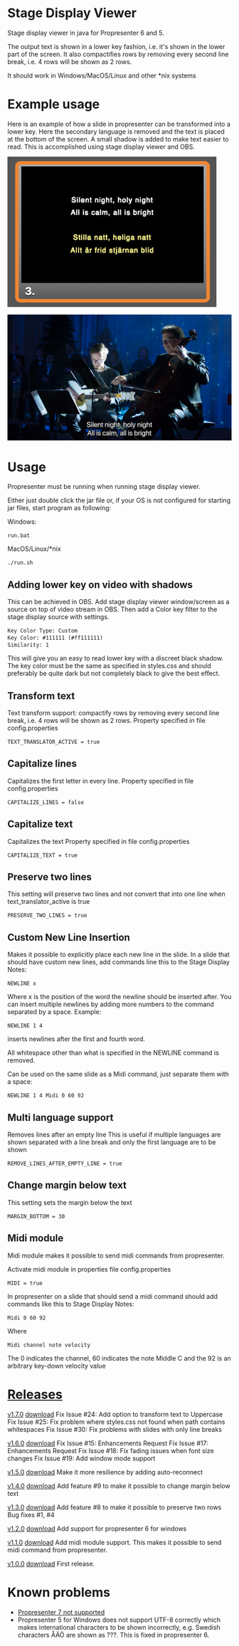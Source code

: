 Stage Display Viewer
==================

Stage display viewer in java for Propresenter 6 and 5.

The output text is shown in a lower key fashion, i.e. it's shown in the lower part of the screen. It also compactifies rows by removing every second line break, i.e. 4 rows will be shown as 2 rows.

It should work in Windows/MacOS/Linux and other *nix systems


# Example usage
Here is an example of how a slide in propresenter can be transformed into a lower key.
Here the secondary language is removed and the text is placed at the bottom of the screen.
A small shadow is added to make text easier to read. This is accomplished using stage display viewer and OBS.

![Text shown in propresenter](images/propresenter.png)

![Text as lower key](images/example.jpg)

# Usage
Propresenter must be running when running stage display viewer.

Either just double click the jar file or, if your OS is not configured for starting jar files, start program as following:

Windows:

    run.bat

MacOS/Linux/*nix

    ./run.sh

## Adding lower key on video with shadows
This can be achieved in OBS. Add stage display viewer window/screen as a source on top of video stream in OBS.
Then add a Color key filter to the stage display source with settings.

    Key Color Type: Custom
    Key Color: #111111 (#ff111111)
    Similarity: 1
    
This will give you an easy to read lower key with a discreet black shadow.
The key color must be the same as specified in styles.css and should preferably be quite dark but not completely black to give the best effect.

## Transform text
Text transform support: compactify rows by removing every second line break, i.e. 4 rows will be shown as 2 rows.
Property specified in file config.properties

    TEXT_TRANSLATOR_ACTIVE = true

## Capitalize lines
Capitalizes the first letter in every line.
Property specified in file config.properties

    CAPITALIZE_LINES = false

## Capitalize text
Capitalizes the text
Property specified in file config.properties

    CAPITALIZE_TEXT = true

## Preserve two lines
This setting will preserve two lines and not convert that into one line when text_translator_active is true

    PRESERVE_TWO_LINES = true  
   
## Custom New Line Insertion
Makes it possible to explicitly place each new line in the slide.
In a slide that should have custom new lines, add commands line this to the Stage Display Notes:

    NEWLINE x 
   
Where x is the position of the word the newline should be inserted after. You can insert multiple newlines by 
adding more numbers to the command separated by a space.
Example:

    NEWLINE 1 4

inserts newlines after the first and fourth word.

All whitespace other than what is specified in the NEWLINE command is removed.

Can be used on the same slide as a Midi command, just separate them with a space:

    NEWLINE 1 4 Midi 0 60 92

## Multi language support
Removes lines after an empty line
This is useful if multiple languages are shown separated with a line break and only the first language are to be shown

    REMOVE_LINES_AFTER_EMPTY_LINE = true
    
## Change margin below text
This setting sets the margin below the text

    MARGIN_BOTTOM = 30


## Midi module
Midi module makes it possible to send midi commands from propresenter.

Activate midi module in properties file config.properties

    MIDI = true
    
In propresenter on a slide that should send a midi command should add commands like this to Stage Display Notes:

    Midi 0 60 92

Where

    Midi channel note velocity

The 0 indicates the channel, 60 indicates the note Middle C and the 92 is an arbitrary key-down velocity value

# [Releases](https://github.com/danielkihlgren/stagedisplayviewer/releases)

[v1.7.0](https://github.com/danielkihlgren/stagedisplayviewer/releases/tag/v1.7.0) [download](https://github.com/danielkihlgren/stagedisplayviewer/releases/download/v1.7.0/StageDisplayViewer-v1.7.0.zip)
Fix Issue #24: Add option to transform text to Uppercase
Fix Issue #25: Fix problem where styles.css not found when path contains whitespaces
Fix Issue #30: Fix problems with slides with only line breaks

[v1.6.0](https://github.com/danielkihlgren/stagedisplayviewer/releases/tag/v1.6.0) [download](https://github.com/danielkihlgren/stagedisplayviewer/releases/download/v1.6.0/StageDisplayViewer-v1.6.0.zip)
Fix Issue #15: Enhancements Request
Fix Issue #17: Enhancements Request
Fix Issue #18: Fix fading issues when font size changes
Fix Issue #19: Add window mode support

[v1.5.0](https://github.com/danielkihlgren/stagedisplayviewer/releases/tag/v1.5.0) [download](https://github.com/danielkihlgren/stagedisplayviewer/releases/download/v1.5.0/StageDisplayViewer.zip)
Make it more resilience by adding auto-reconnect

[v1.4.0](https://github.com/danielkihlgren/stagedisplayviewer/releases/tag/v1.4.0) [download](https://github.com/danielkihlgren/stagedisplayviewer/releases/download/v1.4.0/StageDisplayViewer.zip)
Add feature #9 to make it possible to change margin below text

[v1.3.0](https://github.com/danielkihlgren/stagedisplayviewer/releases/tag/v1.3.0) [download](https://github.com/danielkihlgren/stagedisplayviewer/releases/download/v1.3.0/StageDisplayViewer.zip)
Add feature #8 to make it possible to preserve two rows
Bug fixes #1, #4

[v1.2.0](https://github.com/danielkihlgren/stagedisplayviewer/releases/tag/v1.2.0) [download](https://github.com/danielkihlgren/stagedisplayviewer/releases/download/v1.2.0/StageDisplayViewer.zip)
Add support for propresenter 6 for windows

[v1.1.0](https://github.com/danielkihlgren/stagedisplayviewer/releases/tag/v1.1.0) [download](https://github.com/danielkihlgren/stagedisplayviewer/releases/download/v1.1.0/StageDisplayViewer.zip)
Add midi module support. This makes it possible to send midi command from propresenter.

[v1.0.0](https://github.com/danielkihlgren/stagedisplayviewer/releases/tag/v1.0.0) [download](https://github.com/danielkihlgren/stagedisplayviewer/releases/download/v1.0.0/StageDisplayViewer.zip)
First release.

# Known problems
* [Propresenter 7 not supported](https://github.com/danielkihlgren/stagedisplayviewer/issues/28)
* Propresenter 5 for Windows does not support UTF-8 correctly which makes international characters to be shown incorrectly, e.g. Swedish characters ÅÄÖ are shown as ???. This is fixed in propresenter 6.
